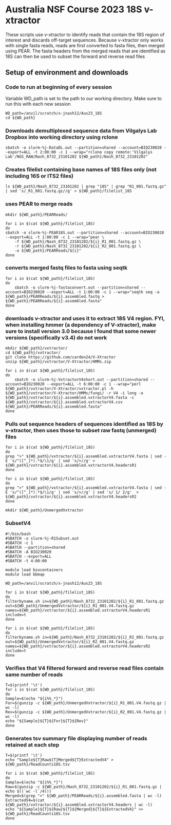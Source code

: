 # Australia NSF Course 2023 18S v-xtractor
These scripts use v-xtractor to identify reads that contain the 18S region of interest and discards off-target sequences. Because v-xtractor only works with single fasta reads, reads are first converted to fasta files, then merged using PEAR. The fasta headers from the merged reads that are identified as 18S can then be used to subset the forward and reverse read files

## Setup of environment and downloads
### Code to run at beginning of every session
Variable WD_path is set to the path to our working directory. Make sure to run this with each new session
```
WD_path=/anvil/scratch/x-jnash12/Aus23_18S
cd ${WD_path}
```

### Downloads demultiplexed sequence data from Vilgalys Lab Dropbox into working directory using rclone
```
sbatch -o slurm-%j-DataDL.out --partition=shared --account=BIO230020 --export=ALL -t 2:00:00 -c 1 --wrap="rclone copy remote:'Vilgalys Lab'/NGS_RAW/Nash_8732_23101202 ${WD_path}/Nash_8732_23101202"
```

### Creates filelist containing base names of 18S files only (not including 16S or ITS2 files)
```
ls ${WD_path}/Nash_8732_23101202 | grep "18S" | grep "R1_001.fastq.gz" | sed 's/_R1_001.fastq.gz//g' > ${WD_path}/filelist_18S
```

### uses PEAR to merge reads
```
mkdir ${WD_path}/PEARReads/

for i in $(cat ${WD_path}/filelist_18S)
do
sbatch -o slurm-%j-PEAR18S.out --partition=shared --account=BIO230020 --export=ALL -t 1:00:00 -c 1 --wrap="pear \
	-f ${WD_path}/Nash_8732_23101202/${i}_R1_001.fastq.gz \
	-r ${WD_path}/Nash_8732_23101202/${i}_R2_001.fastq.gz \
	-o ${WD_path}/PEARReads/${i}"
done
```

### converts merged fastq files to fasta using seqtk
```
for i in $(cat ${WD_path}/filelist_18S)
do
	sbatch -o slurm-%j-fastaconvert.out --partition=shared --account=BIO230020 --export=ALL -t 1:00:00 -c 1 --wrap="seqtk seq -a ${WD_path}/PEARReads/${i}.assembled.fastq > ${WD_path}/PEARReads/${i}.assembled.fasta"
done
```

### downloads v-xtractor and uses it to extract 18S V4 region. FYI, when installing hmmer (a dependency of V-xtracter), make sure to install version 3.0 because I found that some newer versions (specifically v3.4) do not work
```
mkdir ${WD_path}/vxtractor/
cd ${WD_path}/vxtractor/
git clone https://github.com/carden24/V-Xtractor
unzip ${WD_path}/vxtractor/V-Xtractor/HMMs.zip

for i in $(cat ${WD_path}/filelist_18S)
do
	sbatch -o slurm-%j-VxtractorV4short.out --partition=shared --account=BIO230020 --export=ALL -t 6:00:00 -c 1 --wrap="perl ${WD_path}/vxtractor/V-Xtractor/vxtractor.pl -h ${WD_path}/vxtractor/V-Xtractor/HMMs/fungi/ -r V4 -i long -o ${WD_path}/vxtractor/${i}.assembled.vxtractorV4.fasta -c ${WD_path}/vxtractor/${i}.assembled.vxtractorV4.csv ${WD_path}/PEARReads/${i}.assembled.fasta"
done
```

### Pulls out sequence headers of sequences identified as 18S by v-xtractor, then uses those to subset raw fastq (unmerged) files
```
for i in $(cat ${WD_path}/filelist_18S)
do
grep ">" ${WD_path}/vxtractor/${i}.assembled.vxtractorV4.fasta | sed -E 's/^([^_]*).*$/\1/g' | sed 's/>//g' > ${WD_path}/vxtractor/${i}.assembled.vxtractorV4.headersR1
done

for i in $(cat ${WD_path}/filelist_18S)
do
grep ">" ${WD_path}/vxtractor/${i}.assembled.vxtractorV4.fasta | sed -E 's/^([^_]*).*$/\1/g' | sed 's/>//g' | sed 's/ 1/ 2/g'  > ${WD_path}/vxtractor/${i}.assembled.vxtractorV4.headersR2
done

mkdir ${WD_path}/UnmergedVxtractor
```

### SubsetV4
```
#!/bin/bash
#SBATCH -o slurm-%j-R1Subset.out
#SBATCH -c 1
#SBATCH --partition=shared 
#SBATCH -A BIO230020
#SBATCH --export=ALL
#SBATCH -t 4:00:00

module load biocontainers
module load bbmap

WD_path=/anvil/scratch/x-jnash12/Aus23_18S

for i in $(cat ${WD_path}/filelist_18S)
do
filterbyname.sh in=${WD_path}/Nash_8732_23101202/${i}_R1_001.fastq.gz out=${WD_path}/UnmergedVxtractor/${i}_R1_001.V4.fastq.gz names=${WD_path}/vxtractor/${i}.assembled.vxtractorV4.headersR1 include=t
done

for i in $(cat ${WD_path}/filelist_18S)
do
filterbyname.sh in=${WD_path}/Nash_8732_23101202/${i}_R2_001.fastq.gz out=${WD_path}/UnmergedVxtractor/${i}_R2_001.V4.fastq.gz names=${WD_path}/vxtractor/${i}.assembled.vxtractorV4.headersR2 include=t
done
```

### Verifies that V4 filtered forward and reverse read files contain same number of reads
```
T=$(printf '\t')
for i in $(cat ${WD_path}/filelist_18S)
do
Sample=$(echo "${i%%_*}")
For=$(gunzip -c ${WD_path}/UnmergedVxtractor/${i}_R1_001.V4.fastq.gz | wc -l)
Rev=$(gunzip -c ${WD_path}/UnmergedVxtractor/${i}_R2_001.V4.fastq.gz | wc -l)
echo "${Sample}${T}${For}${T}${Rev}"
done
```

### Generates tsv summary file displaying number of reads retained at each step
```
T=$(printf '\t')
echo "Sample${T}Raw${T}Merged${T}ExtractedV4" > ${WD_path}/ReadCounts18S.tsv

for i in $(cat ${WD_path}/filelist_18S)
do
Sample=$(echo "${i%%_*}")
Raw=$(gunzip -c ${WD_path}/Nash_8732_23101202/${i}_R1_001.fastq.gz | echo $((`wc -l`/4)))
Merged=$(grep ">" ${WD_path}/PEARReads/${i}.assembled.fasta | wc -l)
ExtractedV4=$(cat ${WD_path}/vxtractor/${i}.assembled.vxtractorV4.headers | wc -l)
echo "${Sample}${T}${Raw}${T}${Merged}${T}${ExtractedV4}" >> ${WD_path}/ReadCounts18S.tsv
done
```


